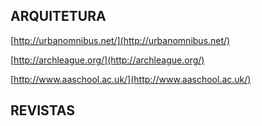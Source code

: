 ## ARQUITETURA

[http://urbanomnibus.net/](http://urbanomnibus.net/)

[http://archleague.org/](http://archleague.org/)

[http://www.aaschool.ac.uk/](http://www.aaschool.ac.uk/)

## REVISTAS



